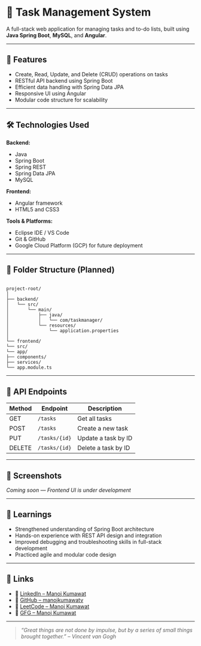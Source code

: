 # 📝 Task Management System

A full-stack web application for managing tasks and to-do lists, built using **Java Spring Boot**, **MySQL**, and **Angular**.

---

## 🚀 Features

- Create, Read, Update, and Delete (CRUD) operations on tasks
- RESTful API backend using Spring Boot
- Efficient data handling with Spring Data JPA
- Responsive UI using Angular
- Modular code structure for scalability

---

## 🛠️ Technologies Used

**Backend:**
- Java
- Spring Boot
- Spring REST
- Spring Data JPA
- MySQL

**Frontend:**
- Angular framework
- HTML5 and CSS3

**Tools & Platforms:**
- Eclipse IDE / VS Code
- Git & GitHub
- Google Cloud Platform (GCP) for future deployment

---

## 📁 Folder Structure (Planned)

```

project-root/
│
├── backend/
│   └── src/
│       └── main/
│           ├── java/
│           │   └── com/taskmanager/
│           └── resources/
│               └── application.properties
│
└── frontend/
└── src/
└── app/
├── components/
├── services/
└── app.module.ts

```

---

## 🧪 API Endpoints

| Method | Endpoint         | Description             |
|--------|------------------|-------------------------|
| GET    | `/tasks`         | Get all tasks           |
| POST   | `/tasks`         | Create a new task       |
| PUT    | `/tasks/{id}`    | Update a task by ID     |
| DELETE | `/tasks/{id}`    | Delete a task by ID     |

---

## 📸 Screenshots

*Coming soon — Frontend UI is under development*

---

## 🧠 Learnings

- Strengthened understanding of Spring Boot architecture
- Hands-on experience with REST API design and integration
- Improved debugging and troubleshooting skills in full-stack development
- Practiced agile and modular code design

---

## 🔗 Links

- 🔹 [LinkedIn – Manoj Kumawat](https://www.linkedin.com/in/manojkumawatv)
- 🔹 [GitHub – manojkumawatv](https://github.com/manojkumawatv)
- 🔹 [LeetCode – Manoj Kumawat](https://leetcode.com/u/manojkumawatv)
- 🔹 [GFG – Manoj Kumawat](https://www.geeksforgeeks.org/user/manojkumawatv/)

---

> _“Great things are not done by impulse, but by a series of small things brought together.” – Vincent van Gogh_

```
